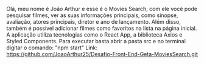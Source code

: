 Olá, meu nome é João Arthur e esse é o Movies Search, com ele você pode pesquisar filmes, ver as suas informações principais, como sinopse, avaliação, atores principais, diretor e ano de lançamento.
Além disso, também é possível adicionar filmes como favoritos na lista na página inicial. 
A aplicação utiliza tecnologias como o React App, a biblioteca Axios e Styled Components.
Para executar basta abrir a pasta src e no terminal digitar o comando: "npm start"
Link: https://github.com/JoaoArthur25/Desafio-Front-End-Geta-MoviesSearch.git
